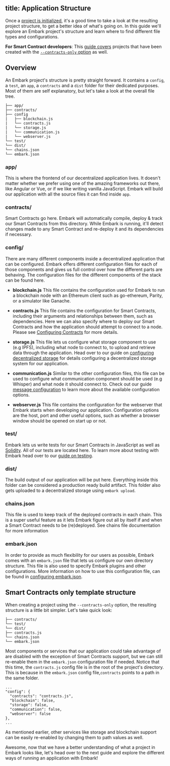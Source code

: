 title: Application Structure
---

Once a [project is initialized](/docs/create_project.html), it's a good time to take a look at the resulting project structure, to get a better idea of what's going on. In this guide we'll explore an Embark project's structure and learn where to find different file types and configurations.

**For Smart Contract developers**: This [guide covers](#Smart-Contracts-only-template-structure) projects that have been created with the [`--contracts-only` option](create_project.html#Creating-“contracts-only”-apps) as well.

## Overview

An Embark project's structure is pretty straight forward. It contains a `config`, a `test`, an `app`, a `contracts` and a `dist` folder for their dedicated purposes. Most of them are self explanatory, but let's take a look at the overall file tree.

``` plain
├── app/
├── contracts/
├── config
|   ├── blockchain.js
|   └── contracts.js
|   └── storage.js
|   └── communication.js
|   └── webserver.js
└── test/
└── dist/
└── chains.json
└── embark.json
```

### app/

This is where the frontend of our decentralized application lives. It doesn't matter whether we prefer using one of the amazing frameworks out there, like Angular or Vue, or if we like writing vanilla JavaScript. Embark will build our application with all the source files it can find inside `app`.

### contracts/

Smart Contracts go here. Embark will automatically compile, deploy & track our Smart Contracts from this directory. While Embark is running, it'll detect changes made to any Smart Contract and re-deploy it and its dependencies if necessary.

### config/

There are many different components inside a decentralized application that can be configured. Embark offers different configuration files for each of those components and gives us full control over how the different parts are behaving. The configuration files for the different components of the stack can be found here.

* **blockchain.js**
This file contains the configuration used for Embark to run a blockchain node with an Ethereum client such as go-ethereum, Parity, or a simulator like Ganache.

* **contracts.js**
This file contains the configuration for Smart Contracts, including their arguments and relationships between them, such as dependencies. Here we can also specify where to deploy our Smart Contracts and how the application should attempt to connect to a node. Please see [Configuring Contracts](contracts.html) for more details.

* **storage.js**
This file lets us configure what storage component to use (e.g IPFS), including what node to connect to, to upload and retrieve data through the application. Head over to our guide on [configuring decentralized storage](storage_configuration.html) for details configuring a decentralized storage system for our application.

* **communication.js**
Similar to the other configuration files, this file can be used to configure what communication component should be used (e.g Whisper) and what node it should connect to. Check out our guide [message configuration](messages_configuration.html) to learn more about the available configuration options.

* **webserver.js**
This file contains the configuration for the webserver that Embark starts when developing our application. Configuration options are the host, port and other useful options, such as whether a browser window should be opened on start up or not.

### test/

Embark lets us write tests for our Smart Contracts in JavaScript as well as [Solidity](https://github.com/ethereum/remix/tree/master/remix-tests). All of our tests are located here. To learn more about testing with Embark head over to our [guide on testing](contracts_testing.html).

### dist/

The build output of our application will be put here. Everything inside this folder can be considered a production ready build artifact. This folder also gets uploaded to a decentralized storage using `embark upload`.

### chains.json

This file is used to keep track of the deployed contracts in each chain. This is a super useful feature as it lets Embark figure out all by itself if and when a Smart Contract needs to be (re)deployed. See chains file documentation for more information

### embark.json

In order to provide as much flexibility for our users as possible, Embark comes with an `embark.json` file that lets us configure our own directory structure. This file is also used to specify Embark plugins and other configurations. More information on how to use this configuration file, can be found in [configuring embark.json](configuration.html).

## Smart Contracts only template structure

When creating a project using the `--contracts-only` option, the resulting structure is a little bit simpler. Let's take quick look:

```
├── contracts/
└── test/
└── dist/
├── contracts.js
└── chains.json
└── embark.json
```

Most components or services that our application could take advantage of are disabled with the exception of Smart Contracts support, but we can still re-enable them in the `embark.json` configuration file if needed. Notice that this time, the `contracts.js` config file is in the root of the project's directory. This is because in the `embark.json` config file,`contracts` points to a path in the same folder.

<pre><code class="json">...
"config": {
  "contracts": "contracts.js",
  "blockchain": false,
  "storage": false,
  "communication": false,
  "webserver": false
},
...
</code></pre>

As mentioned earlier, other services like storage and blockchain support can be easily re-enabled by changing them to path values as well.

Awesome, now that we have a better understanding of what a project in Embark looks like, let's head over to the next guide and explore the different ways of running an application with Embark!
